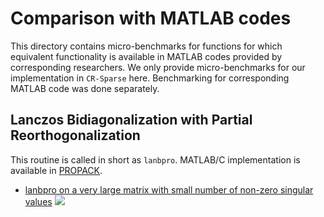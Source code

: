 # Comparison with MATLAB codes

This directory contains micro-benchmarks for functions for which equivalent functionality is available in MATLAB codes provided
by corresponding researchers. We only provide micro-benchmarks for our implementation in `CR-Sparse` here. Benchmarking
for corresponding MATLAB code was done separately.

## Lanczos Bidiagonalization with Partial Reorthogonalization

This routine is called in short as `lanbpro`.  MATLAB/C implementation is available in 
[PROPACK](https://github.com/andrewssobral/PROPACK).

- [lanbpro on a very large matrix with small number of non-zero singular values](lanbpro/lanbpro_large_matrix_test.ipynb) 
  [<img src="https://img.shields.io/badge/notebook-nbviewer-green">](https://nbviewer.org/github/carnotresearch/cr-sparse-companion/blob/main/comparison/matlab/lanbpro/lanbpro_large_matrix_test.ipynb)